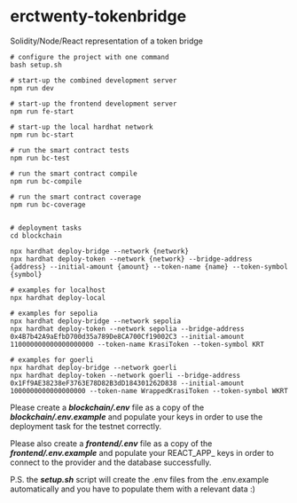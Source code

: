 # erctwenty-tokenbridge
Solidity/Node/React representation of a token bridge

```shell
# configure the project with one command
bash setup.sh

# start-up the combined development server
npm run dev

# start-up the frontend development server
npm run fe-start

# start-up the local hardhat network
npm run bc-start

# run the smart contract tests
npm run bc-test

# run the smart contract compile
npm run bc-compile

# run the smart contract coverage
npm run bc-coverage


# deployment tasks
cd blockchain

npx hardhat deploy-bridge --network {network}
npx hardhat deploy-token --network {network} --bridge-address {address} --initial-amount {amount} --token-name {name} --token-symbol {symbol}

# examples for localhost
npx hardhat deploy-local

# examples for sepolia
npx hardhat deploy-bridge --network sepolia
npx hardhat deploy-token --network sepolia --bridge-address 0x4B7b42A9aEfbD700d35a789De8CA700Cf19002C3 --initial-amount 110000000000000000000 --token-name KrasiToken --token-symbol KRT

# examples for goerli
npx hardhat deploy-bridge --network goerli
npx hardhat deploy-token --network goerli --bridge-address 0x1Ff9AE38238eF3763E78D82B3dD184301262D838 --initial-amount 1000000000000000000 --token-name WrappedKrasiToken --token-symbol WKRT
```

Please create a ***blockchain/.env*** file as a copy of the ***blockchain/.env.example*** and populate your keys in order to use the deployment task for the testnet correctly.

Please also create a ***frontend/.env*** file as a copy of the ***frontend/.env.example*** and populate your REACT_APP_ keys in order to connect to the provider and the database successfully.

P.S. the ***setup.sh*** script will create the .env files from the .env.example automatically and you have to populate them with a relevant data :)
